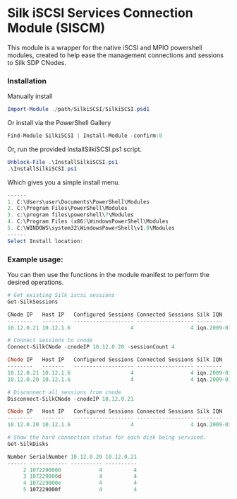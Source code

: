 # Silk iSCSI Services Connection Module (SISCM)
This module is a wrapper for the native iSCSI and MPIO powershell modules, created to help ease the management connections and sessions to Silk SDP CNodes. 

### Installation 
Manually install
```powershell
Import-Module ./path/SilkiSCSI/SilkiSCSI.psd1
```

Or install via the PowerShell Gallery
```powershell
Find-Module SilkiSCSI | Install-Module -confirm:0
```

Or, run the provided InstallSilkiSCSI.ps1 script. 
```powershell
Unblock-File .\InstallSilkiSCSI.ps1
.\InstallSilkiSCSI.ps1
```
Which gives you a simple install menu. 
```powershell
------
1. C:\Users\user\Documents\PowerShell\Modules
2. C:\Program Files\PowerShell\Modules
3. c:\program files\powershell\7\Modules
4. C:\Program Files (x86)\WindowsPowerShell\Modules
5. C:\WINDOWS\system32\WindowsPowerShell\v1.0\Modules
------
Select Install location:
```

### Example usage: 



You can then use the functions in the module manifest to perform the desired operations. 
```Powershell
# Get existing Silk iscsi sessions
Get-SilkSessions

CNode IP   Host IP   Configured Sessions Connected Sessions Silk IQN
--------   -------   ------------------- ------------------ --------
10.12.0.21 10.12.1.6                   4                  4 iqn.2009-01.com.kaminario:storage.k2.1077801
```

```Powershell
# Connect sessions to cnode
Connect-SilkCNode -cnodeIP 10.12.0.20 -sessionCount 4

CNode IP   Host IP   Configured Sessions Connected Sessions Silk IQN
--------   -------   ------------------- ------------------ --------
10.12.0.21 10.12.1.6                   4                  4 iqn.2009-01.com.kaminario:storage.k2.1077801
10.12.0.20 10.12.1.6                   4                  4 iqn.2009-01.com.kaminario:storage.k2.1077801
```

```Powershell
# Disconnect all sessions from cnode
Disconnect-SilkCNode -cnodeIP 10.12.0.21

CNode IP   Host IP   Configured Sessions Connected Sessions Silk IQN
--------   -------   ------------------- ------------------ --------
10.12.0.20 10.12.1.6                   4                  4 iqn.2009-01.com.kaminario:storage.k2.1077801
```

```Powershell
# Show the hard connection status for each disk being serviced. 
Get-SilkDisks

Number SerialNumber 10.12.0.20 10.12.0.21
------ ------------ ---------- ----------
     2 1072290000            4          4
     3 107229000d            4          4
     4 107229000e            4          4
     5 107229000f            4          4
```